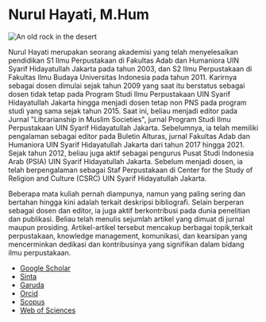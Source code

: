 # **Nurul Hayati, M.Hum**

![An old rock in the desert](https://raw.githubusercontent.com/uin-fah/ipi-webcon/main/Foto%20Profil%20-%20Nurul%20Hayati%20-%20Nurul%20Hayati.jpg)


<p>Nurul Hayati merupakan seorang akademisi yang telah menyelesaikan pendidikan S1 Ilmu Perpustakaan di Fakultas Adab dan Humaniora UIN Syarif Hidayatullah Jakarta pada tahun 2003, dan S2 Ilmu Perpustakaan di Fakultas Ilmu Budaya Universitas Indonesia pada tahun 2011. Karirnya sebagai dosen dimulai sejak tahun 2009 yang saat itu berstatus sebagai dosen tidak tetap pada Program Studi Ilmu Perpustakaan UIN Syarif Hidayatullah Jakarta hingga menjadi dosen tetap non PNS pada program studi yang sama sejak tahun 2015. Saat ini, beliau menjadi editor pada Jurnal "Librarianship in Muslim Societies", jurnal Program Studi Ilmu Perpustakaan UIN Syarif Hidayatullah Jakarta. Sebelumnya, ia telah memiliki pengalaman sebagai editor pada Buletin Alturas, jurnal Fakultas Adab dan Humaniora UIN Syarif Hidayatullah Jakarta dari tahun 2017 hingga 2021. Sejak tahun 2012, beliau juga aktif sebagai pengurus Pusat Studi Indonesia Arab (PSIA) UIN Syarif Hidayatullah Jakarta. Sebelum menjadi dosen, ia telah berpengalaman sebagai Staf Perpustakaan di Center for the Study of Religion and Culture (CSRC) UIN Syarif Hidayatullah Jakarta.</p>

<p>Beberapa mata kuliah pernah diampunya, namun yang paling sering dan bertahan hingga kini adalah terkait deskripsi bibliografi. Selain berperan sebagai dosen dan editor, ia juga aktif berkontribusi pada dunia penelitian dan publikasi. Beliau telah menulis sejumlah artikel yang dimuat di jurnal maupun prosiding. Artikel-artikel tersebut mencakup berbagai topik,terkait perpustakaan, knowledge management, komunikasi, dan kearsipan yang mencerminkan dedikasi dan kontribusinya yang signifikan dalam bidang ilmu perpustakaan.</p>


- <a href="https://scholar.google.com/citations?user=ZiaDJ20AAAAJ&hl=id&oi=ao">Google Scholar</a>
- <a href="https://sinta.kemdikbud.go.id/authors/profile/258915">Sinta</a>
- <a href="https://garuda.kemdikbud.go.id/author/view/238038">Garuda</a>
- <a href="https://orcid.org/0000-0002-2960-1112">Orcid</a>
- <a href="https://www.scopus.com/authid/detail.uri?authorId=58041646400">Scopus</a>
- <a href="https://www.webofscience.com/wos/author/record/G-4966-2017">Web of Sciences</a>
